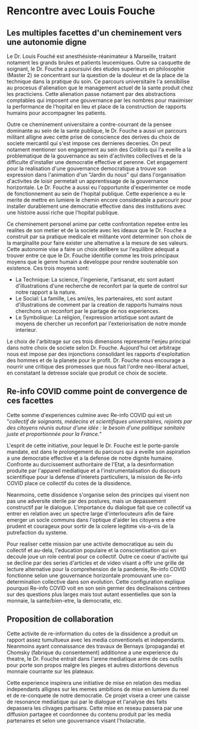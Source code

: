 # Rencontre avec Louis Fouche

## Les multiples facettes d'un cheminement vers une autonomie digne
Le Dr. Louis Fouché est anesthésiste-réanimateur à Marseille, traitant notament les grands brules et patients leucemiques. Outre sa casquette de soignant, le Dr. Fouche a poursuivi des etudes superieurs en philosophie (Master 2) se concentrant sur la question de la douleur et de la place de la technique dans la pratique du soin. Ce parcours universitaire l'a sensibilise au procesus d'alienation que le management actuel de la sante produit chez les practiciens. Cette alienation passe notament par des abstractions comptables qui imposent une gouvernance par les nombres pour maximiser la performance de l'hopital en lieu et place de la construction de rapports humains pour accompagner les patients.

Outre ce cheminement universitaire a contre-courrant de la pensee dominante au sein de la sante publique, le Dr. Fouche a aussi un parcours militant alligne avec cette prise de conscience des derives du choix de societe mercantil qui s'est impose ces dernieres decenies. On peut notament mentioner son engagement au sein des Colibris qui l'a eveille a la problematique de la gouvernance au sein d'activites collectives et de la difficulte d'installer une democratie effective et perenne. Cet engagement pour la realisation d'une gouvernance democratique a trouve son expression dans l'animation d'un "Jardin du nous" qui dans l'organisation d'activites de loisir permetait un apprentissage de la gouvernance horizontale. Le Dr. Fouche a aussi eu l'opportunite d'experimenter ce mode de fonctionnement au sein de l'hopital publique. Cette experience a eu le merite de mettre en lumiere le chemin encore considerable a parcourir pour installer durablement une democratie effective dans des institutions avec une histoire aussi riche que l'hopital publique.

Ce cheminement personel anime par cette confrontation repetee entre les realites de son metier et de la societe avec les ideaux que le Dr. Fouche a construit par sa pratique medicale et militante vont determiner son choix de la marginalite pour faire exister une alternative a la mesure de ses valeurs. Cette autonomie vise a faire un choix delibere sur l'equilibre adequat a trouver entre ce que le Dr. Fouche identifie comme les trois principaux moyens que le genre humain a developpe pour rendre soutenable son existence. Ces trois moyens sont:
- La Technique: La science, l'ingenierie, l'artisanat, etc sont autant d'illustrations d'une recherche de reconfort par la quete de control sur notre rapport a la nature.
- Le Social: La famille, Les ami/es, les partenaires, etc sont autant d'illustrations de comment par la creation de rapports humains nous cherchons un reconfort par le partage de nos experiences.
- Le Symbolique: La religion, l'expression artistique sont autant de moyens de chercher un reconfort par l'exteriorisation de notre monde interieur.

Le choix de l'arbitrage sur ces trois dimensions represente l'enjeu principal dans notre choix de societe selon Dr. Fouche. Aujourd'hui cet arbitrage nous est impose par des injonctions consolidant les rapports d'exploitation des hommes et de la planete pour le profit. Dr. Fouche nous encourage a nourrir une critique des promesses que nous fait l'ordre neo-liberal actuel, en constatant la detresse sociale que produit ce choix de societe.
 
## Re-info COVID comme point de convergence de ces facettes
Cette somme d'experiences culmine avec Re-info COVID qui est un "*collectif de soignants, médecins et scientifiques universitaires, rejoints par des citoyens réunis autour d’une idée : le besoin d’une politique sanitaire juste et proportionnée pour la France.*"

L'esprit de cette initiative, pour lequel le Dr. Fouche est le porte-parole mandate, est dans le prolongement du parcours qui a eveille son aspiration a une democratie effective et a la defense de notre dignite humaine. Confronte au durcissement authoritaire de l'Etat, a la desinformation produite par l'appareil mediatique et a l'instrumentalisation du discours scientifique pour la defense d'interets particuliers, la mission de Re-info COVID place ce collectif du cotes de la dissidence.

Neanmoins, cette dissidence s'organise selon des principes qui visent non pas une adversite sterile par des postures, mais un depassement constructif par le dialogue. L'importance du dialogue fait que ce collectif va entrer en relation avec un spectre large d'interlocuteurs afin de faire emerger un socle communs dans l'optique d'aider les citoyens a etre prudent et courageux pour sortir de la colere legitime vis-a-vis de la putrefaction du systeme. 

Pour realiser cette mission par une activite democratique au sein du collectif et au-dela, l'education populaire et la conscientisation qui en decoule joue un role central pour ce collectif. Outre ce coeur d'activite qui se decline par des series d'articles et de video visant a offir une grille de lecture alternative pour la comprehension de la pandemie, Re-info COVID fonctionne selon une gouvernance horizontale promouvant une co-determination collective dans son evolution. Cette configuration explique pourquoi Re-info COVID voit en son sein germer des declinaisons centrees sur des questions plus larges mais tout autant essentielles que son la monnaie, la sante/bien-etre, la democratie, etc.


## Proposition de collaboration
Cette activite de re-information du cotes de la dissidence a produit un rapport assez tumultueux avec les media conventionels et independants. Neanmoins ayant connaissance des travaux de Bernays (propaganda) et Chomsky (fabrique du consentement) additionne a une experience du theatre, le Dr. Fouche entrait dans l'arene mediatique arme de ces outils pour porte son propos malgre les pieges et autres distortions devenus monnaie courrante sur les plateaux.

Cette experience inspirera une initiative de mise en relation des medias independants allignes sur les memes ambitions de mise en lumiere du reel et de re-conquete de notre democratie. Ce projet visera a creer une caisse de resonance mediatique qui par le dialogue et l'analyse des faits depassera les clivages partisans. Cette mise en reseau passera par une diffusion partagee et coordonnee du contenu produit par les media partenaires et selon une gouvernance visant l'holacratie.